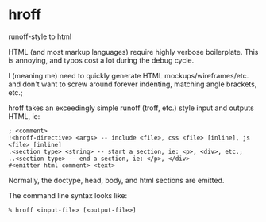 # hroff
runoff-style to html

HTML (and most markup languages) require highly verbose boilerplate.  This is annoying, and typos cost a lot during the debug cycle.

I (meaning me) need to quickly generate HTML mockups/wireframes/etc. and don't want to screw around forever indenting, matching angle brackets, etc.;

hroff takes an exceedingly simple runoff (troff, etc.) style input and outputs HTML, ie:
~~~
; <comment>
!<hroff-directive> <args> -- include <file>, css <file> [inline], js <file> [inline]
.<section type> <string> -- start a section, ie: <p>, <div>, etc.;
..<section type> -- end a section, ie: </p>, </div>
#<emitter html comment> <text>
~~~

Normally, the doctype, head, body, and html sections are emitted.

The command line syntax looks like:
~~~
% hroff <input-file> [<output-file>]
~~~
